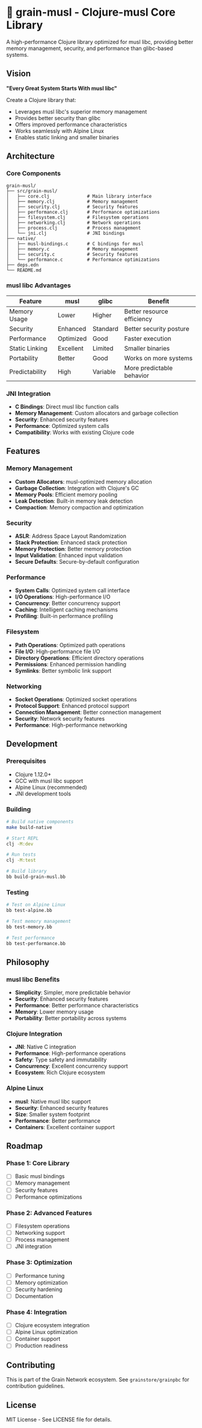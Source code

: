 # 🔧 grain-musl - Clojure-musl Core Library

A high-performance Clojure library optimized for musl libc, providing better memory management, security, and performance than glibc-based systems.

## Vision

**"Every Great System Starts With musl libc"**

Create a Clojure library that:
- Leverages musl libc's superior memory management
- Provides better security than glibc
- Offers improved performance characteristics
- Works seamlessly with Alpine Linux
- Enables static linking and smaller binaries

## Architecture

### Core Components

```
grain-musl/
├── src/grain-musl/
│   ├── core.clj              # Main library interface
│   ├── memory.clj            # Memory management
│   ├── security.clj          # Security features
│   ├── performance.clj       # Performance optimizations
│   ├── filesystem.clj        # Filesystem operations
│   ├── networking.clj        # Network operations
│   ├── process.clj           # Process management
│   └── jni.clj               # JNI bindings
├── native/
│   ├── musl-bindings.c       # C bindings for musl
│   ├── memory.c              # Memory management
│   ├── security.c            # Security features
│   └── performance.c         # Performance optimizations
├── deps.edn
└── README.md
```

### musl libc Advantages

| Feature | musl | glibc | Benefit |
|---------|------|-------|---------|
| Memory Usage | Lower | Higher | Better resource efficiency |
| Security | Enhanced | Standard | Better security posture |
| Performance | Optimized | Good | Faster execution |
| Static Linking | Excellent | Limited | Smaller binaries |
| Portability | Better | Good | Works on more systems |
| Predictability | High | Variable | More predictable behavior |

### JNI Integration

- **C Bindings**: Direct musl libc function calls
- **Memory Management**: Custom allocators and garbage collection
- **Security**: Enhanced security features
- **Performance**: Optimized system calls
- **Compatibility**: Works with existing Clojure code

## Features

### Memory Management
- **Custom Allocators**: musl-optimized memory allocation
- **Garbage Collection**: Integration with Clojure's GC
- **Memory Pools**: Efficient memory pooling
- **Leak Detection**: Built-in memory leak detection
- **Compaction**: Memory compaction and optimization

### Security
- **ASLR**: Address Space Layout Randomization
- **Stack Protection**: Enhanced stack protection
- **Memory Protection**: Better memory protection
- **Input Validation**: Enhanced input validation
- **Secure Defaults**: Secure-by-default configuration

### Performance
- **System Calls**: Optimized system call interface
- **I/O Operations**: High-performance I/O
- **Concurrency**: Better concurrency support
- **Caching**: Intelligent caching mechanisms
- **Profiling**: Built-in performance profiling

### Filesystem
- **Path Operations**: Optimized path operations
- **File I/O**: High-performance file I/O
- **Directory Operations**: Efficient directory operations
- **Permissions**: Enhanced permission handling
- **Symlinks**: Better symbolic link support

### Networking
- **Socket Operations**: Optimized socket operations
- **Protocol Support**: Enhanced protocol support
- **Connection Management**: Better connection management
- **Security**: Network security features
- **Performance**: High-performance networking

## Development

### Prerequisites
- Clojure 1.12.0+
- GCC with musl libc support
- Alpine Linux (recommended)
- JNI development tools

### Building
```bash
# Build native components
make build-native

# Start REPL
clj -M:dev

# Run tests
clj -M:test

# Build library
bb build-grain-musl.bb
```

### Testing
```bash
# Test on Alpine Linux
bb test-alpine.bb

# Test memory management
bb test-memory.bb

# Test performance
bb test-performance.bb
```

## Philosophy

### musl libc Benefits
- **Simplicity**: Simpler, more predictable behavior
- **Security**: Enhanced security features
- **Performance**: Better performance characteristics
- **Memory**: Lower memory usage
- **Portability**: Better portability across systems

### Clojure Integration
- **JNI**: Native C integration
- **Performance**: High-performance operations
- **Safety**: Type safety and immutability
- **Concurrency**: Excellent concurrency support
- **Ecosystem**: Rich Clojure ecosystem

### Alpine Linux
- **musl**: Native musl libc support
- **Security**: Enhanced security features
- **Size**: Smaller system footprint
- **Performance**: Better performance
- **Containers**: Excellent container support

## Roadmap

### Phase 1: Core Library
- [ ] Basic musl bindings
- [ ] Memory management
- [ ] Security features
- [ ] Performance optimizations

### Phase 2: Advanced Features
- [ ] Filesystem operations
- [ ] Networking support
- [ ] Process management
- [ ] JNI integration

### Phase 3: Optimization
- [ ] Performance tuning
- [ ] Memory optimization
- [ ] Security hardening
- [ ] Documentation

### Phase 4: Integration
- [ ] Clojure ecosystem integration
- [ ] Alpine Linux optimization
- [ ] Container support
- [ ] Production readiness

## Contributing

This is part of the Grain Network ecosystem. See `grainstore/grainpbc` for contribution guidelines.

## License

MIT License - See LICENSE file for details.
